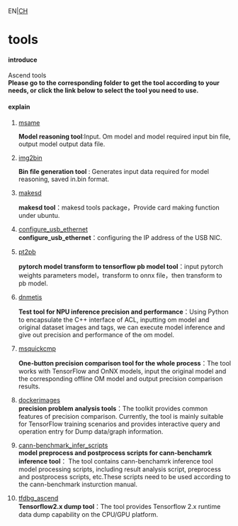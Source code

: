 <!--
 * @Author: your name
 * @Date: 2021-07-05 20:26:55
 * @LastEditTime: 2021-07-08 10:14:20
 * @LastEditors: Please set LastEditors
 * @Description: In User Settings Edit
 * @FilePath: \tools\README_EN.md
-->
EN|[CH](Readme_cn.md)

# tools

#### introduce

Ascend tools   
**Please go to the corresponding folder to get the tool according to your needs, or click the link below to select the tool you need to use.**

#### explain

1.  [msame](https://github.com/Ascend/tools/tree/master/msame)

    **Model reasoning tool**:Input. Om model and model required input bin file, output model output data file.

2.  [img2bin](https://github.com/Ascend/tools/tree/master/img2bin)

    **Bin file generation tool** : Generates input data required for model reasoning, saved in.bin format.

3.  [makesd](https://github.com/Ascend/tools/tree/master/makesd)
    
    **makesd tool**：makesd tools package，Provide card making function under ubuntu.  

4.  [configure_usb_ethernet](https://github.com/Ascend/tools/tree/master/configure_usb_ethernet)  
     **configure_usb_ethernet**：configuring the IP address of the USB NIC.
    
5. [pt2pb](https://github.com/Ascend/tools/tree/master/pt2pb)  

   **pytorch model transform to tensorflow pb model tool**：input pytorch weights parameters model，transform to onnx file，then transform to pb model.

6. [dnmetis](https://github.com/Ascend/tools/tree/master/dnmetis)  

   **Test tool for NPU inference precision and performance**：Using Python to encapsulate the C++ interface of ACL, inputting om model and original dataset images and tags, we can execute model inference and give out precision and performance of the om model.   

7. [msquickcmp](https://github.com/Ascend/tools/tree/master/msquickcmp)    

   **One-button precision comparison tool for the whole process**：The tool works with TensorFlow and OnNX models, input the original model and the corresponding offline OM model and output precision comparison results.    

8. [dockerimages](./precision_tool)    
   **precision problem analysis tools**：The toolkit provides common features of precision comparison. Currently, the tool is mainly suitable for TensorFlow training scenarios and provides interactive query and operation entry for Dump data/graph information.

9. [cann-benchmark_infer_scripts](./cann-benchmark_infer_scripts)     
    **model preprocess and postprocess scripts for cann-benchamrk inference tool**： The tool contains cann-benchamrk inference tool model processing scripts, including result analysis script, preprocess and postprocess scripts, etc.These scripts need to be used according to the cann-benchmark insturction manual. 

10. [tfdbg_ascend](./tfdbg_ascend)    
   **Tensorflow2.x dump tool**：The tool provides Tensorflow 2.x runtime data dump capability on the CPU/GPU platform.